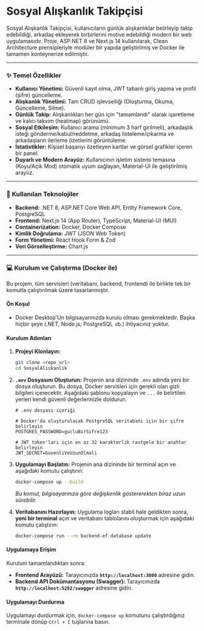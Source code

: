 # Sosyal Alışkanlık Takipçisi

Sosyal Alışkanlık Takipçisi, kullanıcıların günlük alışkanlıklar belirleyip takip edebildiği, arkadaş ekleyerek birbirlerini motive edebildiği modern bir web uygulamasıdır. Proje, ASP.NET 8 ve Next.js 14 kullanılarak, Clean Architecture prensipleriyle modüler bir yapıda geliştirilmiş ve Docker ile tamamen konteynerize edilmiştir.

---

### ✨ Temel Özellikler

*   **Kullanıcı Yönetimi:** Güvenli kayıt olma, JWT tabanlı giriş yapma ve profil (şifre) güncelleme.
*   **Alışkanlık Yönetimi:** Tam CRUD işlevselliği (Oluşturma, Okuma, Güncelleme, Silme).
*   **Günlük Takip:** Alışkanlıkları her gün için "tamamlandı" olarak işaretleme ve kalıcı takvim (heatmap) görünümü.
*   **Sosyal Etkileşim:** Kullanıcı arama (minimum 3 harf girilmeli), arkadaşlık isteği gönderme/kabul/reddetme, arkadaş listeleme/çıkarma ve arkadaşların ilerleme özetlerini görüntüleme.
*   **İstatistikler:** Kişisel başarıyı özetleyen kartlar ve görsel grafikler içeren bir panel.
*   **Duyarlı ve Modern Arayüz:** Kullanıcının işletim sistemi temasına (Koyu/Açık Mod) otomatik uyum sağlayan, Material-UI ile geliştirilmiş arayüz.

---

### 🚀 Kullanılan Teknolojiler

*   **Backend:** .NET 8, ASP.NET Core Web API, Entity Framework Core, PostgreSQL
*   **Frontend:** Next.js 14 (App Router), TypeScript, Material-UI (MUI)
*   **Containerization:** Docker, Docker Compose
*   **Kimlik Doğrulama:** JWT (JSON Web Token)
*   **Form Yönetimi:** React Hook Form & Zod
*   **Veri Görselleştirme:** Chart.js

---

### 💻 Kurulum ve Çalıştırma (Docker ile)

Bu projem, tüm servisleri (veritabanı, backend, frontend) ile birlikte tek bir komutla çalıştırılmak üzere tasarlanmıştır.

#### Ön Koşul
*   Docker Desktop'Un bilgisayarınızda kurulu olması gerekmektedir. Başka hiçbir şeye (.NET, Node.js, PostgreSQL vb.) ihtiyacınız yoktur.

#### Kurulum Adımları

1.  **Projeyi Klonlayın:**
    ```bash
    git clone <repo_url>
    cd SosyalAliskanlik
    ```

2.  **`.env` Dosyasını Oluşturun:**
    Projenin ana dizininde `.env` adında yeni bir dosya oluşturun. Bu dosya, Docker servisleri için gerekli olan gizli bilgileri içerecektir. Aşağıdaki şablonu kopyalayın ve `...` ile belirtilen yerleri kendi güvenli değerlerinizle doldurun.

    ```env
    # .env dosyası içeriği
    
    # Docker'da oluşturulacak PostgreSQL veritabanı için bir şifre belirleyin
    POSTGRES_PASSWORD=gucluBirSifre123
    
    # JWT token'ları için en az 32 karakterlik rastgele bir anahtar belirleyin
    JWT_SECRET=GuvenliVeUzunOlmali
    ```

3.  **Uygulamayı Başlatın:**
    Projenin ana dizininde bir terminal açın ve aşağıdaki komutu çalıştırın:
    ```bash
    docker-compose up --build
    ```
    *Bu komut, bilgisayarınıza göre değişkenlik göstererekten biraz uzun sürebilir.*

4.  **Veritabanını Hazırlayın:**
    Uygulama logları stabil hale geldikten sonra, **yeni bir terminal** açın ve veritabanı tablolarını oluşturmak için aşağıdaki komutu çalıştırın:
    ```bash
    docker-compose run --rm backend-ef database update
    ```

#### Uygulamaya Erişim

Kurulum tamamlandıktan sonra:
*   **Frontend Arayüzü:** Tarayıcınızda **`http://localhost:3000`** adresine gidin.
*   **Backend API Dokümantasyonu (Swagger):** Tarayıcınızda **`http://localhost:5282/swagger`** adresine gidin.

#### Uygulamayı Durdurma

Uygulamayı durdurmak için, `docker-compose up` komutunu çalıştırdığınız terminale dönüp `Ctrl + C` tuşlarına basın.

